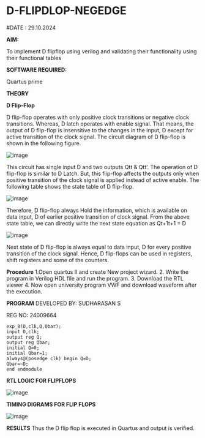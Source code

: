 # D-FLIPDLOP-NEGEDGE

#DATE : 29.10.2024

**AIM:**

To implement  D flipflop using verilog and validating their functionality using their functional tables

**SOFTWARE REQUIRED:**

Quartus prime

**THEORY**

**D Flip-Flop**

D flip-flop operates with only positive clock transitions or negative clock transitions. Whereas, D latch operates with enable signal. That means, the output of D flip-flop is insensitive to the changes in the input, D except for active transition of the clock signal. The circuit diagram of D flip-flop is shown in the following figure.

![image](https://github.com/naavaneetha/D-FLIPDLOP-NEGEDGE/assets/154305477/48c81fe8-bc3f-40e7-95e2-519fc155ad51)

This circuit has single input D and two outputs Qtt & Qtt’. The operation of D flip-flop is similar to D Latch. But, this flip-flop affects the outputs only when positive transition of the clock signal is applied instead of active enable. The following table shows the state table of D flip-flop.

![image](https://github.com/naavaneetha/D-FLIPDLOP-NEGEDGE/assets/154305477/e5f3fda7-68ec-4a3a-a0a4-cf6f9cc4ab55)

Therefore, D flip-flop always Hold the information, which is available on data input, D of earlier positive transition of clock signal. From the above state table, we can directly write the next state equation as Qt+1t+1 = D

![image](https://github.com/naavaneetha/D-FLIPDLOP-NEGEDGE/assets/154305477/8592c0d8-2917-4142-91b9-d6c30dd891d2)

Next state of D flip-flop is always equal to data input, D for every positive transition of the clock signal. Hence, D flip-flops can be used in registers, shift registers and some of the counters.

**Procedure**
 1.Open quartus II and create New project wizard. 
 2. Write the program in Verilog HDL file and run the program. 
 3. Download the RTL viewer 
 4. Now open university program VWF and download waveform after the execution.

**PROGRAM**
DEVELOPED BY: SUDHARASAN S

REG NO: 24009664
```
exp_8(D,clk,Q,Qbar); 
input D,clk; 
output reg Q; 
output reg Qbar; 
initial Q=0; 
initial Qbar=1; 
always@(posedge clk) begin Q=D; 
Qbar=~D; 
end endmodule
```

**RTL LOGIC FOR FLIPFLOPS**

![image](https://github.com/user-attachments/assets/77cb6c09-58d9-4b55-a099-da7bfb045b27)


**TIMING DIGRAMS FOR FLIP FLOPS**

![image](https://github.com/user-attachments/assets/5017d553-cb86-4575-95e2-4d6ec3c2157b)


**RESULTS**
 Thus the D flip flop is executed in Quartus and output is verified.
